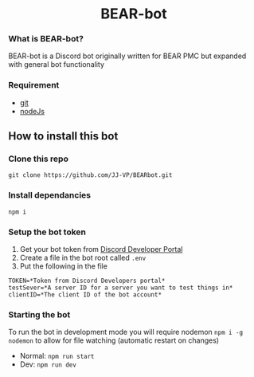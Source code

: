 <h1 align="center">
    BEAR-bot
</h1>

### What is BEAR-bot?

BEAR-bot is a Discord bot originally written for BEAR PMC but expanded with general bot functionality

### Requirement

- [git](https://git-scm.com/)
- [nodeJs](https://nodejs.org/)

## How to install this bot

### Clone this repo

```
git clone https://github.com/JJ-VP/BEARbot.git
```

### Install dependancies

```
npm i
```

### Setup the bot token

1. Get your bot token from [Discord Developer Portal](https://discord.com/developers/applications/)
2. Create a file in the bot root called `.env`
3. Put the following in the file

```
TOKEN=*Token from Discord Developers portal*
testSever=*A server ID for a server you want to test things in*
clientID=*The client ID of the bot account*
```

### Starting the bot

To run the bot in development mode you will require nodemon `npm i -g nodemon` to allow for file watching (automatic restart on changes)

- Normal: `npm run start`
- Dev: `npm run dev`
